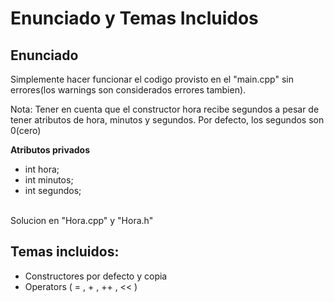# Enunciado y Temas Incluidos

## Enunciado
Simplemente hacer funcionar el codigo provisto en el "main.cpp" sin errores(los warnings son considerados errores tambien).<br>

Nota: Tener en cuenta que el constructor hora recibe segundos a pesar de tener atributos de hora, minutos y segundos. Por defecto, los segundos son 0(cero)


__Atributos privados__<br>
- int     hora;
- int     minutos;
- int     segundos;
<br>
Solucion en "Hora.cpp" y "Hora.h"

## Temas incluidos:

- Constructores por defecto y copia
- Operators ( = , + , ++ , << )
